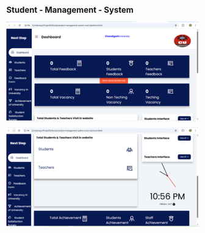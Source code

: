 ## Student - Management - System
![Screenshot 2024-10-02 123332](https://github.com/InderjitSingh377/Student_Management_System/blob/main/screenshot1.PNG)

![Screenshot 2024-10-02 123332](https://github.com/InderjitSingh377/Student_Management_System/blob/main/screenshot2.PNG)
